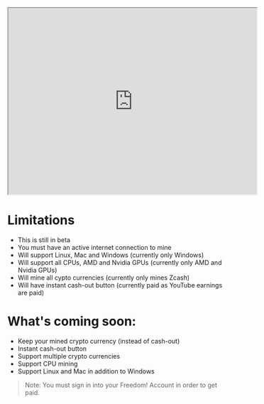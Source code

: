 
<p align="center">
  <iframe width="560" height="420" src="http://www.youtube.com/embed/oHg5SJYRHA0?color=white&theme=light"></iframe>
</p>

# Limitations
* This is still in beta
* You must have an active internet connection to mine
* Will support Linux, Mac and Windows (currently only Windows)
* Will support all CPUs, AMD and Nvidia GPUs (currently only AMD and Nvidia GPUs)
* Will mine all cypto currencies (currently only mines Zcash)
* Will have instant cash-out button (currently paid as YouTube earnings are paid)

# What's coming soon:
* Keep your mined crypto currency (instead of cash-out)
* Instant cash-out button
* Support multiple crypto currencies
* Support CPU mining
* Support Linux and Mac in addition to Windows

> Note: You must sign in into your Freedom! Account in order to get paid.
